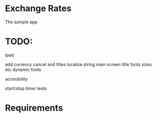 # Exchange Rates

The sample app

# TODO:

ipad


add currency cancel and titles
localize string
main screen title
fonts sizes etc
dynamic fonts

accesibility

start/stop timer
 tests

# Requirements
